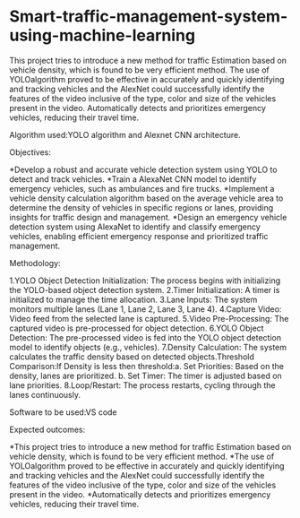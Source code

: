 # Smart-traffic-management-system-using-machine-learning
This project tries to introduce a new method for traffic Estimation based on vehicle density, which is found to be very efficient method. 
The use of YOLOalgorithm proved to be effective in accurately and quickly identifying and tracking vehicles and the AlexNet could successfully identify the features of the video inclusive of the type, color and size of the vehicles present in the video. Automatically detects and prioritizes emergency vehicles, reducing their travel time.

Algorithm used:YOLO algorithm and Alexnet CNN architecture.

Objectives:

*Develop a robust and accurate vehicle detection system using YOLO  to detect and track vehicles.
*Train a AlexaNet CNN model to identify emergency vehicles, such as ambulances and fire trucks.
*Implement a vehicle density calculation algorithm based on the average vehicle area to determine the density of vehicles in specific regions or lanes, providing insights for traffic design and management.
*Design an emergency vehicle detection system using AlexaNet to identify and classify emergency vehicles, enabling efficient emergency response and prioritized traffic management.

Methodology:

1.YOLO Object Detection Initialization: The process begins with initializing the YOLO-based object detection system.
2.Timer Initialization: A timer is initialized to manage the time allocation.
3.Lane Inputs: The system monitors multiple lanes (Lane 1, Lane 2, Lane 3, Lane 4).
4.Capture Video: Video feed from the selected lane is captured.
5.Video Pre-Processing: The captured video is pre-processed for object detection.
6.YOLO Object Detection: The pre-processed video is fed into the YOLO object detection model to identify objects (e.g., vehicles).
7.Density Calculation: The system calculates the traffic density based on detected objects.Threshold Comparison:If Density is less then threshold:a. Set Priorities: Based on the density, lanes are prioritized.                                                                                                                                                        b. Set Timer: The timer is adjusted based on lane priorities.
8.Loop/Restart: The process restarts, cycling through the lanes continuously.

Software to be used:VS code

Expected outcomes:

*This project tries to introduce a new method for traffic Estimation based on vehicle density, which is found to be very efficient method.
*The use of YOLOalgorithm proved to be effective in accurately and quickly identifying and tracking vehicles and the AlexNet could successfully identify the features of the video inclusive of the type, color and size of the vehicles present in the video.
*Automatically detects and prioritizes emergency vehicles, reducing their travel time.


